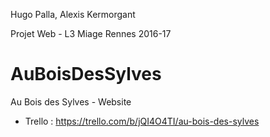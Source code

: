 Hugo Palla, Alexis Kermorgant

Projet Web - L3 Miage Rennes 2016-17

# AuBoisDesSylves
Au Bois des Sylves - Website

- Trello : 
https://trello.com/b/jQI4O4TI/au-bois-des-sylves
